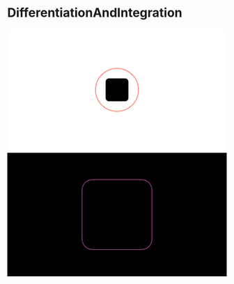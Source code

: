 # DifferentiationAndIntegration
![](DifferentiationAndIntegration.gif)
![](DifferentiationAndIntegration2.gif)
